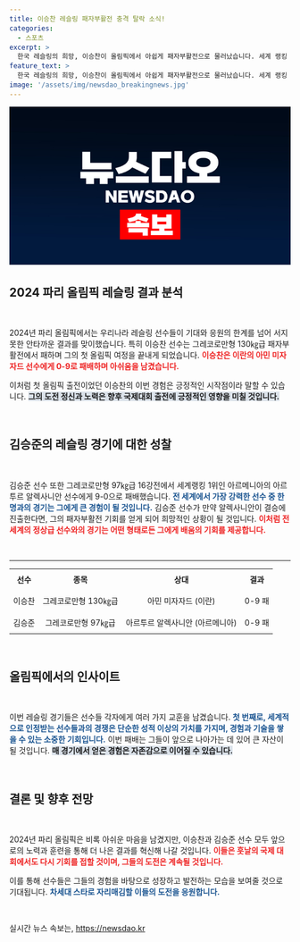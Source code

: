 ```yaml
---
title: 이승찬 레슬링 패자부활전 충격 탈락 소식!
categories:
  - 스포츠
excerpt: >
  한국 레슬링의 희망, 이승찬이 올림픽에서 아쉽게 패자부활전으로 물러났습니다. 세계 랭킹 1위와 맞붙은 김승준도 첫 경기에서 고배를 마셨는데, 두 선수의 도전이 숨 가쁘게 펼쳐진다!
feature_text: >
  한국 레슬링의 희망, 이승찬이 올림픽에서 아쉽게 패자부활전으로 물러났습니다. 세계 랭킹 1위와 맞붙은 김승준도 첫 경기에서 고배를 마셨는데, 두 선수의 도전이 숨 가쁘게 펼쳐진다!
image: '/assets/img/newsdao_breakingnews.jpg'
---
```


<p><img src="/assets/img/newsdao_breakingnews.jpg" alt="bookingtag 속보" /></p>

<h2 data-ke-size="size26">2024 파리 올림픽 레슬링 결과 분석</h2>

<p data-ke-size="size16">&nbsp;</p>

<p>2024년 파리 올림픽에서는 우리나라 레슬링 선수들이 기대와 응원의 한계를 넘어 서지 못한 안타까운 결과를 맞이했습니다. 특히 이승찬 선수는 그레코로만형 130㎏급 패자부활전에서 패하며 그의 첫 올림픽 여정을 끝내게 되었습니다. <b><span style="color: #ee2323;">이승찬은 이란의 아민 미자자드 선수에게 0-9로 패배하며 아쉬움을 남겼습니다.</span></b> </p>

<p>이처럼 첫 올림픽 출전이었던 이승찬의 이번 경험은 긍정적인 시작점이라 말할 수 있습니다. <b><span style="background-color: #21538527;">그의 도전 정신과 노력은 향후 국제대회 출전에 긍정적인 영향을 미칠 것입니다.</span></b> </p>

<p data-ke-size="size16">&nbsp;</p>

<h2 data-ke-size="size26">김승준의 레슬링 경기에 대한 성찰</h2>

<p data-ke-size="size16">&nbsp;</p>

<p>김승준 선수 또한 그레코로만형 97㎏급 16강전에서 세계랭킹 1위인 아르메니아의 아르투르 알렉사니안 선수에게 9-0으로 패배했습니다. <b><span style="color: #1a5490;">전 세계에서 가장 강력한 선수 중 한 명과의 경기는 그에게 큰 경험이 될 것입니다.</span></b> 김승준 선수가 만약 알렉사니안이 결승에 진출한다면, 그의 패자부활전 기회를 얻게 되어 희망적인 상황이 될 것입니다. <b><span style="color: #ee2323;">이처럼 전 세계의 정상급 선수와의 경기는 어떤 형태로든 그에게 배움의 기회를 제공합니다.</span></b></p>

<p data-ke-size="size16">&nbsp;</p>

<hr>

<table style="width: 100%; border-collapse: collapse; table-layout: fixed;">
    <tr>
        <td style="text-align: center; height: 33px;"><b>선수</b></td>
        <td style="text-align: center; height: 33px;"><b>종목</b></td>
        <td style="text-align: center; height: 33px;"><b>상대</b></td>
        <td style="text-align: center; height: 33px;"><b>결과</b></td>
    </tr>
    <tr>
        <td style="text-align: center; height: 33px;">이승찬</td>
        <td style="text-align: center; height: 33px;">그레코로만형 130㎏급</td>
        <td style="text-align: center; height: 33px;">아민 미자자드 (이란)</td>
        <td style="text-align: center; height: 33px;">0-9 패</td>
    </tr>
    <tr>
        <td style="text-align: center; height: 33px;">김승준</td>
        <td style="text-align: center; height: 33px;">그레코로만형 97㎏급</td>
        <td style="text-align: center; height: 33px;">아르투르 알렉사니안 (아르메니아)</td>
        <td style="text-align: center; height: 33px;">0-9 패</td>
    </tr>
</table>

<p data-ke-size="size16">&nbsp;</p>

<h2 data-ke-size="size26">올림픽에서의 인사이트</h2>

<p data-ke-size="size16">&nbsp;</p>

<p>이번 레슬링 경기들은 선수들 각자에게 여러 가지 교훈을 남겼습니다. <b><span style="color: #1a5490;">첫 번째로, 세계적으로 인정받는 선수들과의 경쟁은 단순한 성적 이상의 가치를 가지며, 경험과 기술을 쌓을 수 있는 소중한 기회입니다.</span></b> 이번 패배는 그들이 앞으로 나아가는 데 있어 큰 자산이 될 것입니다. <b><span style="background-color: #21538527;">매 경기에서 얻은 경험은 자존감으로 이어질 수 있습니다.</span></b> </p>

<p data-ke-size="size16">&nbsp;</p>

<h2 data-ke-size="size26">결론 및 향후 전망</h2>

<p data-ke-size="size16">&nbsp;</p>

<p>2024년 파리 올림픽은 비록 아쉬운 마음을 남겼지만, 이승찬과 김승준 선수 모두 앞으로의 노력과 훈련을 통해 더 나은 결과를 혁신해 나갈 것입니다. <b><span style="color: #ee2323;">이들은 훗날의 국제 대회에서도 다시 기회를 접할 것이며, 그들의 도전은 계속될 것입니다.</span></b> </p>

<p>이를 통해 선수들은 그들의 경험을 바탕으로 성장하고 발전하는 모습을 보여줄 것으로 기대됩니다. <b><span style="color: #1a5490;">차세대 스타로 자리매김할 이들의 도전을 응원합니다.</span></b> </p>

<p data-ke-size="size16">&nbsp;</p>
실시간 뉴스 속보는, <a href="https://newsdao.kr" rel="dofollow">https://newsdao.kr</a>


